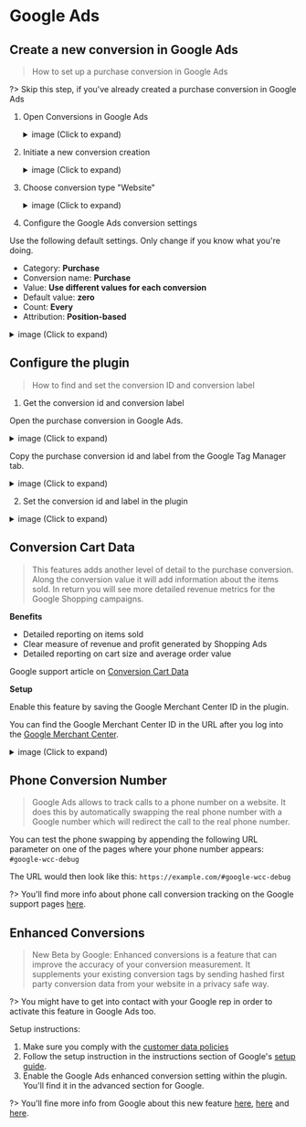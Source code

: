 # Google Ads

## Create a new conversion in Google Ads

> How to set up a purchase conversion in Google Ads

?> Skip this step, if you've already created a purchase conversion in Google Ads

1. Open Conversions in Google Ads

    <details>
    <summary>image (Click to expand)</summary>

    ![Google Ads browse to conversions](../_media/google-ads-browse-to-conversions.png)
    </details>

2. Initiate a new conversion creation

    <details>
    <summary>image (Click to expand)</summary>

    ![Google Ads initiate new conversion creation](../_media/google-ads-create-new-conversion-initiate.png)
    </details>

3. Choose conversion type "Website"

    <details>
    <summary>image (Click to expand)</summary>

    ![Google Ads conversion type](../_media/google-ads-choose-conversion-type.png)
    </details>

4. Configure the Google Ads conversion settings

 Use the following default settings. Only change if you know what you're doing. 

 - Category: **Purchase**
 - Conversion name: **Purchase**
 - Value: **Use different values for each conversion**
 - Default value: **zero**
 - Count: **Every**
 - Attribution: **Position-based**

  <details>
  <summary>image (Click to expand)</summary>

  ![Google Ads conversion settings](../_media/google-ads-conversion-settings.png)
  </details>

## Configure the plugin

>How to find and set the conversion ID and conversion label

1. Get the conversion id and conversion label

 Open the purchase conversion in Google Ads.

 <details>
  <summary>image (Click to expand)</summary>

 ![Google Ads open the conversion](../_media/google-ads-open-the-conversion.png)
  </details>

 Copy the purchase conversion id and label from the Google Tag Manager tab.

 <details>
  <summary>image (Click to expand)</summary>

 ![Google Ads copy conversion id and label](../_media/google-ads-copy-conversion-id-and-label.png)
  </details>


 2. Set the conversion id and label in the plugin
<details>
  <summary>image (Click to expand)</summary>

 ![Google Ads paste conversion id and label](../_media/google-ads-paste-conversion-id-and-label.png)
  </details>

## Conversion Cart Data

>This features adds another level of detail to the purchase conversion. Along the conversion value it will add information about the items sold. In return you will see more detailed revenue metrics for the Google Shopping campaigns.

**Benefits**
- Detailed reporting on items sold
- Clear measure of revenue and profit generated by Shopping Ads
- Detailed reporting on cart size and average order value

Google support article on [Conversion Cart Data](https://support.google.com/google-ads/answer/9028254)

**Setup**

Enable this feature by saving the Google Merchant Center ID in the plugin. 

You can find the Google Merchant Center ID in the URL after you log into the [Google Merchant Center](https://merchants.google.com/). 

<details>
  <summary>image (Click to expand)</summary>

 ![Google Merchant Center ID](../_media/gmc-id.png)
</details>


## Phone Conversion Number

> Google Ads allows to track calls to a phone number on a website. It does this by automatically swapping the real phone number with a Google number which will redirect the call to the real phone number. 

You can test the phone swapping by appending the following URL parameter on one of the pages where your phone number appears: `#google-wcc-debug`

The URL would then look like this: `https://example.com/#google-wcc-debug`

?> You'll find more info about phone call conversion tracking on the Google support pages [here](https://support.google.com/google-ads/answer/6095883).

## Enhanced Conversions

> New Beta by Google: Enhanced conversions is a feature that can improve the accuracy of your conversion measurement. It supplements your existing conversion tags by sending hashed first party conversion data from your website in a privacy safe way.

?> You might have to get into contact with your Google rep in order to activate this feature in Google Ads too. 

Setup instructions: 

1. Make sure you comply with the [customer data policies](https://support.google.com/adspolicy/answer/7475709)
2. Follow the setup instruction in the instructions section of Google's [setup guide](https://support.google.com/google-ads/answer/9888145).
3. Enable the Google Ads enhanced conversion setting within the plugin. You'll find it in the advanced section for Google.

?> You'll fine more info from Google about this new feature [here](https://support.google.com/google-ads/answer/9888656), [here](https://support.google.com/google-ads/answer/9888145) and [here](https://support.google.com/adspolicy/answer/7475709).